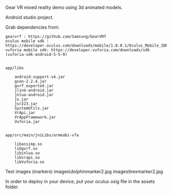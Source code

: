 Gear VR mixed reality demo using 3d animated models. 

Android studio project.

Grab dependencies from:
	
	gearvrf : https://github.com/Samsung/GearVRf	
	oculus mobile sdk : https://developer.oculus.com/downloads/mobile/1.0.0.1/Oculus_Mobile_SDK/
	vuforia mobile sdk: https://developer.vuforia.com/downloads/sdk  (vuforia-sdk-android-5-5-9)


	app/libs

		android-support-v4.jar
		gson-2.2.4.jar
		gvrf_exported.jar
		jline-android.jar
		jnlua-android.jar
		js.jar
		jsr223.jar
		SystemUtils.jar
		VrApi.jar
		VrAppFramework.jar
		Vuforia.jar


	app/src/main/jniLibs/armeabi-v7a 

		libassimp.so	
		libgvrf.so
		libjnlua.so
		libvrapi.so
		libVuforia.so

Test images (markers) 
	images\dolphinmarker2.jpg
	images\trexmarker2.jpg


In order to deploy in your device, put your oculus osig file in the assets folder.




